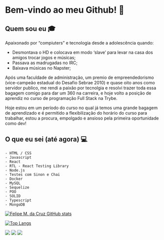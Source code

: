 # Bem-vindo ao meu Github! 👋


## Quem sou eu :mortar_board:
Apaixonado por “compiuters” e tecnologia desde a adolescência quando: 
- Desmontava o HD e colocava em modo ‘slave’ para levar na casa dos amigos trocar jogos e músicas;
- Passava as madrugadas no IRC;
- Baixava músicas no Napster;

Após uma faculdade de administração, um premio de empreendedorismo (vice-campeão estadual do Desafio Sebrae 2010) e quase oito anos como servidor publico, me rendi a paixão por tecnolgia e resolvi trazer toda essa bagagem comigo para dar um 360 na carreira, e hoje volto a posição de aprendiz no curso de programação Full Stack na Trybe.

Hoje estou em um período do curso no qual já temos uma grande bagagem de aprendizado e é permitido a flexibilização do horário do curso para trabalhar, estou a procura, empolgado e ansioso pela primeira oportunidade como dev!

## O que eu sei (até agora) :computer:
	- HTML / CSS
	- Javascript
	- React
	- RTL - React Testing Library
	- Node.js
	- Testes com Sinon e Chai
	- Docker
	- MySQL
	- Sequelize
	- POO
	- SOLID
	- Typescript
	- MongoDB
	
[![Felipe M. da Cruz GitHub stats](https://github-readme-stats.vercel.app/api?username=felipe1cruz)](https://github.com/felipe1cruz/github-readme-stats)

[![Top Langs](https://github-readme-stats.vercel.app/api/top-langs/?username=felipe1cruz)](https://github.com/anuraghazra/github-readme-stats)

<div> 
  <a href = "mailto:piradous@gmail.com"><img src="https://img.shields.io/badge/-Gmail-%23333?style=for-the-badge&logo=gmail&logoColor=white" target="_blank"></a>
  <a href="https://www.linkedin.com/in/dacruzfelipe" target="_blank"><img src="https://img.shields.io/badge/-LinkedIn-%230077B5?style=for-the-badge&logo=linkedin&logoColor=white" target="_blank"></a> 
  <a href="https://wa.me/5545998172491" target="_blank"><img src="https://img.shields.io/badge/WhatsApp-25D366?style=for-the-badge&logo=whatsapp&logoColor=white" target="_blank"></a> 
 	
</div>
